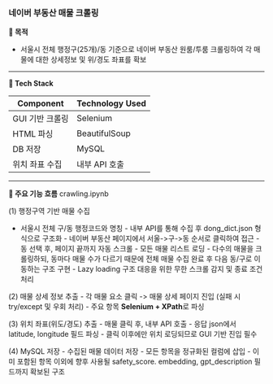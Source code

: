 ### 네이버 부동산 매물 크롤링

**🔎 목적**

- 서울시 전체 행정구(25개)/동 기준으로 네이버 부동산 원룸/투룸 크롤링하여 각 매물에 대한 상세정보 및 위/경도 좌표를 확보

---

**📍 Tech Stack**

| Component | Technology Used |
| ---- | ---- |
| GUI 기반 크롤링 | Selenium |
| HTML 파싱 | BeautifulSoup |
| DB 저장 | MySQL |
| 위치 좌표 수집 | 내부 API 호출 |

---

**🔁 주요 기능 흐름**
crawling.ipynb

(1) 행정구역 기반 매물 수집
- 서울시 전체 구/동 행정코드와 명칭
            - 내부 API를 통해 수집 후 dong_dict.json 형식으로 구조화
      - 네이버 부동산 페이지에서 서울->구->동 순서로 클릭하여 접근
      - 동 선택 후, 페이지 끝까지 자동 스크롤 - 모든 매물 리스트 로딩
            - 다수의 매물을 크롤링하되, 동마다 매물 수가 다르기 때문에 전체 매물 수집 완료 후 다음 동/구로 이동하는 구조 구현
            - Lazy loading 구조 대응을 위한 무한 스크롤 감지 및 종료 조건 처리

(2) 매물 상세 정보 추출
      - 각 매물 요소 클릭 -> 매물 상세 페이지 진입 (실패 시 try/except 및 우회 처리)
      - 주요 항목 **Selenium + XPath**로 파싱

(3) 위치 좌표(위도/경도) 추출
      - 매물 클릭 후, 내부 API 호출
      - 응답 json에서 latitude, longitude 필드 파싱
      - 클릭 이후에만 위치 로딩되므로 GUI 기반 진입 필수

(4) MySQL 저장
      - 수집된 매물 데이터 저장
      - 모든 항목을 정규화된 컬럼에 삽입
      - 이미 포함된 항목 이외에 향후 사용될 safety_score. embedding, gpt_description 필드까지 확보된 구조
